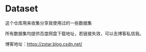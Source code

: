 # Dataset
这个仓库用来收集分享我使用过的一些数据集

所有数据集均提供百度网盘下载地址，若链接失效，可以去博客私信我。

博客地址：https://zstar.blog.csdn.net/
